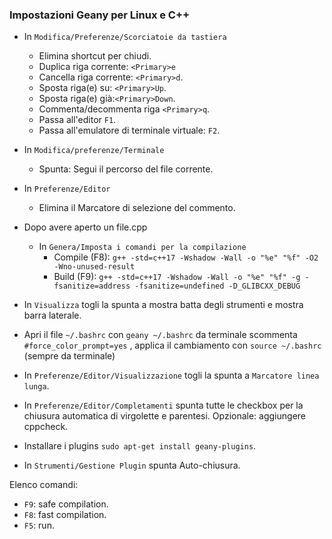 ### Impostazioni Geany per Linux e C++ ###
- In ```Modifica/Preferenze/Scorciatoie da tastiera```
  -  Elimina shortcut per chiudi.
  - Duplica riga corrente: ```<Primary>e``` 
  - Cancella riga corrente: ```<Primary>d```.
  - Sposta riga(e) su: ```<Primary>Up```.
  - Sposta riga(e) già:```<Primary>Down```.
  - Commenta/decommenta riga ```<Primary>q```.
  - Passa all'editor ```F1```.
  - Passa all'emulatore di terminale virtuale: ```F2```.
- In ```Modifica/preferenze/Terminale```
  - Spunta: Segui il percorso del file corrente.   
- In ```Preferenze/Editor```
   - Elimina il Marcatore di selezione del commento.
- Dopo avere aperto un file.cpp
  - In ```Genera/Imposta i comandi per la compilazione```
    - Compile (F8): ```g++ -std=c++17 -Wshadow -Wall -o "%e" "%f" -O2 -Wno-unused-result```  
    -  Build (F9): ```g++ -std=c++17 -Wshadow -Wall -o "%e" "%f" -g -fsanitize=address -fsanitize=undefined -D_GLIBCXX_DEBUG```
- In ```Visualizza``` togli la spunta a mostra batta degli strumenti e mostra barra laterale.
- Apri il file ```~/.bashrc``` con ```geany ~/.bashrc``` da terminale  scommenta `#force_color_prompt=yes` , applica il cambiamento con ```source ~/.bashrc``` (sempre da terminale)
- In ```Preferenze/Editor/Visualizzazione``` togli la spunta a `Marcatore linea lunga`.
- In ```Preferenze/Editor/Completamenti``` spunta tutte le checkbox per la chiusura automatica di virgolette e parentesi.
Opzionale: aggiungere cppcheck.

- Installare i plugins ```sudo apt-get install geany-plugins```.
- In ```Strumenti/Gestione Plugin``` spunta Auto-chiusura.


Elenco comandi:
- ```F9```: safe compilation.
- ```F8```: fast compilation.
- ```F5```: run.
